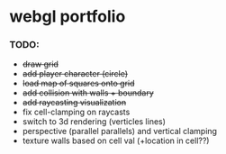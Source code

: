 # webgl portfolio

### TODO:

- ~~draw grid~~
- ~~add player character (circle)~~
- ~~load map of squares onto grid~~
- ~~add collision with walls + boundary~~
- ~~add raycasting visualization~~
- fix cell-clamping on raycasts
- switch to 3d rendering (verticles lines)
- perspective (parallel parallels) and vertical clamping
- texture walls based on cell val (+location in cell??)

